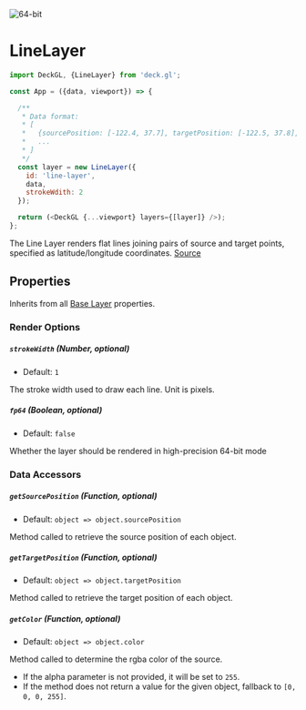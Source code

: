 <!-- INJECT:"LineLayerDemo" -->

<p class="badges">
  <img src="https://img.shields.io/badge/64--bit-support-blue.svg?style=flat-square" alt="64-bit" />
</p>

# LineLayer

```js
import DeckGL, {LineLayer} from 'deck.gl';

const App = ({data, viewport}) => {

  /**
   * Data format:
   * [
   *   {sourcePosition: [-122.4, 37.7], targetPosition: [-122.5, 37.8], color: [255, 0, 0]},
   *   ...
   * ]
   */
  const layer = new LineLayer({
    id: 'line-layer',
    data,
    strokeWdith: 2
  });

  return (<DeckGL {...viewport} layers={[layer]} />);
};
```

The Line Layer renders flat lines joining pairs of source and target points,
specified as latitude/longitude coordinates.
[Source](https://github.com/uber/deck.gl/tree/master/src/layers/core/line-layer)

## Properties

Inherits from all [Base Layer](/docs/api-reference/base-layer.md) properties.

### Render Options

##### `strokeWidth` (Number, optional)

- Default: `1`

The stroke width used to draw each line. Unit is pixels.

##### `fp64` (Boolean, optional)

- Default: `false`

Whether the layer should be rendered in high-precision 64-bit mode

### Data Accessors

##### `getSourcePosition` (Function, optional)

- Default: `object => object.sourcePosition`

Method called to retrieve the source position of each object.

##### `getTargetPosition` (Function, optional)

- Default: `object => object.targetPosition`

Method called to retrieve the target position of each object.

##### `getColor` (Function, optional)

- Default: `object => object.color`

Method called to determine the rgba color of the source.
* If the alpha parameter is not provided, it will be set to `255`.
* If the method does not return a value for the given object, fallback to
`[0, 0, 0, 255]`.

